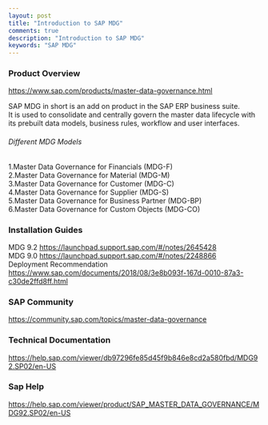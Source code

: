 ```yaml
---
layout: post
title: "Introduction to SAP MDG"
comments: true
description: "Introduction to SAP MDG"
keywords: "SAP MDG"
---
```


### Product Overview 

<a href ="https://www.sap.com/products/master-data-governance.html">https://www.sap.com/products/master-data-governance.html</a>
<p>SAP MDG in short is an add on product in the SAP ERP business suite.<br/>
It is used to consolidate and centrally govern the master data lifecycle with its prebuilt data models, business rules, workflow and user interfaces.</p>

###### Different MDG Models

1.Master Data Governance for Financials (MDG-F)<br/>
2.Master Data Governance for Material (MDG-M)<br/>
3.Master Data Governance for Customer (MDG-C)<br/>
4.Master Data Governance for Supplier (MDG-S)<br/>
5.Master Data Governance for Business Partner (MDG-BP)<br/>
6.Master Data Governance for Custom Objects (MDG-CO)<br/>

### Installation Guides
MDG 9.2 <a href="https://launchpad.support.sap.com/#/notes/2645428">https://launchpad.support.sap.com/#/notes/2645428</a><br/>
MDG 9.0 <a href="https://launchpad.support.sap.com/#/notes/2248866">https://launchpad.support.sap.com/#/notes/2248866</a><br/>
Deployment Recommendation <a href ="https://www.sap.com/documents/2018/08/3e8b093f-167d-0010-87a3-c30de2ffd8ff.html">https://www.sap.com/documents/2018/08/3e8b093f-167d-0010-87a3-c30de2ffd8ff.html</a>

### SAP Community
<a href ="https://community.sap.com/topics/master-data-governance">https://community.sap.com/topics/master-data-governance</a>

### Technical Documentation
<a href ="https://help.sap.com/viewer/db97296fe85d45f9b846e8cd2a580fbd/MDG92.SP02/en-US">https://help.sap.com/viewer/db97296fe85d45f9b846e8cd2a580fbd/MDG92.SP02/en-US</a>

### Sap Help
<a href="https://help.sap.com/viewer/product/SAP_MASTER_DATA_GOVERNANCE/MDG92.SP02/en-US">https://help.sap.com/viewer/product/SAP_MASTER_DATA_GOVERNANCE/MDG92.SP02/en-US</a>
